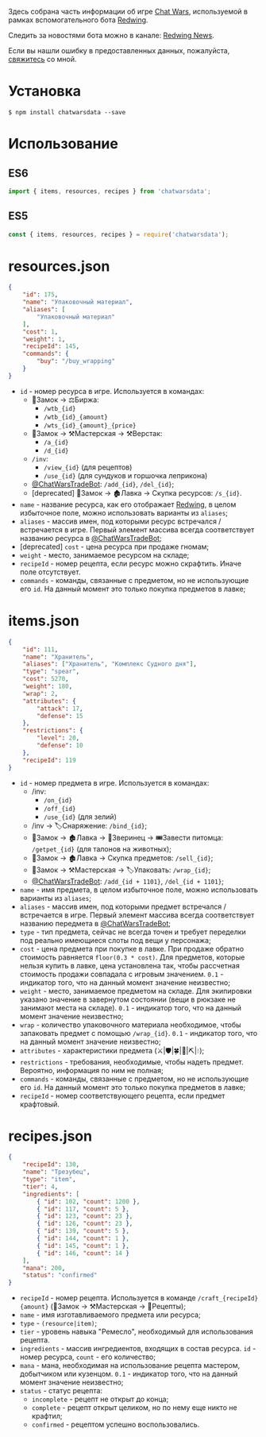 Здесь собрана часть информации об игре [Chat Wars](https://telegram.me/ChatWarsBot?start=bb6bc6065e8648c0911c8776e277181d), используемой в рамках вспомогательного бота [Redwing](https://t.me/RedwingBot).

Следить за новостями бота можно в канале: [Redwing News](https://t.me/RedwingNews).

Если вы нашли ошибку в предоставленных данных, пожалуйста, [свяжитесь](https://t.me/motw_we) со мной.

# Установка
```
$ npm install chatwarsdata --save
```

# Использование
## ES6
```javascript
import { items, resources, recipes } from 'chatwarsdata';
```

## ES5
```javascript
const { items, resources, recipes } = require('chatwarsdata');
```

# resources.json
```json
{
    "id": 175,
    "name": "Упаковочный материал",
    "aliases": [
        "Упаковочный материал"
    ],
    "cost": 1,
    "weight": 1,
    "recipeId": 145,
    "commands": {
        "buy": "/buy_wrapping"
    }
}
```
* `id` - номер ресурса в игре. Используется в командах:
	* 🏰Замок -> ⚖️Биржа:
		* `/wtb_{id}`
		* `/wtb_{id}_{amount}`
		* `/wts_{id}_{amount}_{price}`
	* 🏰Замок -> ⚒Мастерская -> ⚒Верстак:
		* `/a_{id}`
		* `/d_{id}`
	* `/inv`:
		* `/view_{id}` (для рецептов)
		* `/use_{id}` (для сундуков и горшочка леприкона)
	* [@ChatWarsTradeBot](https://t.me/ChatWarsTradeBot): `/add_{id}`, `/del_{id}`;
	* [deprecated] 🏰Замок -> 🏚Лавка -> Скупка ресурсов: `/s_{id}`.
* `name` - название ресурса, как его отображает [Redwing](https://t.me/RedwingBot), в целом избыточное поле, можно использовать варианты из `aliases`;
* `aliases` - массив имен, под которыми ресурс встречался / встречается в игре. Первый элемент массива всегда соответствует названию ресурса в [@ChatWarsTradeBot](https://t.me/ChatWarsTradeBot);
* [deprecated] `cost` - цена ресурса при продаже гномам;
* `weight` - место, занимаемое ресурсом на складе;
* `recipeId` - номер рецепта, если ресурс можно скрафтить. Иначе поле отсутствует.
* `commands` - команды, связанные с предметом, но не использующие его `id`. На данный момент это только покупка предметов в лавке;

# items.json
```json
{
    "id": 111,
    "name": "Хранитель",
    "aliases": ["Хранитель", "Комплекс Судного дня"],
    "type": "spear",
    "cost": 5270,
    "weight": 180,
    "wrap": 2,
    "attributes": {
        "attack": 17,
        "defense": 15
    },
    "restrictions": {
        "level": 20,
        "defense": 10
    },
    "recipeId": 119
}
```
* `id` - номер предмета в игре. Используется в командах:
	* /inv:
		* `/on_{id}`
		* `/off_{id}`
		* `/use_{id}` (для зелий)
	* /inv -> 🏷Снаряжение: `/bind_{id}`;
	* 🏰Замок -> 🏚Лавка -> 🐾Зверинец -> 🎟Завести питомца: `/getpet_{id}` (для талонов на животных);
	* 🏰Замок -> 🏚Лавка -> Скупка предметов: `/sell_{id}`;
	* 🏰Замок -> ⚒Мастерская -> 🏷Упаковать: `/wrap_{id}`;
	* [@ChatWarsTradeBot](https://t.me/ChatWarsTradeBot): `/add_{id + 1101}`, `/del_{id + 1101}`;
* `name` - имя предмета, в целом избыточное поле, можно использовать варианты из `aliases`;
* `aliases` - массив имен, под которыми предмет встречался / встречается в игре. Первый элемент массива всегда соответствует названию передмета в [@ChatWarsTradeBot](https://t.me/ChatWarsTradeBot);
* `type` - тип предмета, сейчас не всегда точен и требует переделки под реально имеющиеся слоты под вещи у персонажа;
* `cost` - цена предмета при покупке в лавке. При продаже обратно стоимость равняется `floor(0.3 * cost)`. Для предметов, которые нельзя купить в лавке, цена установлена так, чтобы рассчетная стоимость продажи совпадала с игровым значением. `0.1` - индикатор того, что на данный момент значение неизвестно;
* `weight` - место, занимаемое предметом на складе. Для экипировки указано значение в завернутом состоянии (вещи в рюкзаке не занимают места на складе). `0.1` - индикатор того, что на данный момент значение неизвестно;
* `wrap` - количество упаковочного материала необходимое, чтобы запаковать предмет с помощью `/wrap_{id}`. `0.1` - индикатор того, что на данный момент значение неизвестно;
* `attributes` - характеристики предмета (⚔️|🛡|🍀|🔋|⛏|💧);
* `restrictions` - требования, необходимые, чтобы надеть предмет. Вероятно, информация по ним не полная;
* `commands` - команды, связанные с предметом, но не использующие его `id`. На данный момент это только покупка предметов в лавке;
* `recipeId` - номер соответствующего рецепта, если предмет крафтовый.

# recipes.json
```json
{
    "recipeId": 130,
    "name": "Трезубец",
    "type": "item",
    "tier": 4,
    "ingredients": [
        { "id": 102, "count": 1200 },
        { "id": 117, "count": 5 },
        { "id": 123, "count": 23 },
        { "id": 126, "count": 23 },
        { "id": 139, "count": 5 },
        { "id": 144, "count": 1 },
        { "id": 145, "count": 1 },
        { "id": 146, "count": 14 }
    ],
    "mana": 200,
    "status": "confirmed"
}
```
* `recipeId` - номер рецепта. Используется в команде `/craft_{recipeId} {amount}` (🏰Замок -> ⚒Мастерская -> 📖Рецепты);
* `name` - имя изготавливаемого предмета или ресурса;
* `type` - `(resource|item)`;
* `tier` - уровень навыка "Ремесло", необходимый для использования рецепта.
* `ingredients` - массив ингредиентов, входящих в состав ресурса. `id` - номер ресурса, `count` - его количество;
* `mana` - мана, необходимая на использование рецепта мастером, добытчиком или кузенцом. `0.1` - индикатор того, что на данный момент значение неизвестно;
* `status` - статус рецепта:
	* `incomplete` - рецепт не открыт до конца;
	* `complete` - рецепт открыт целиком, но по нему еще никто не крафтил;
	* `confirmed` - рецептом успешно воспользовались.
